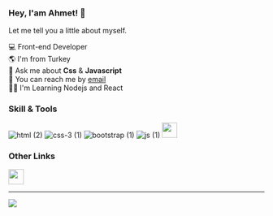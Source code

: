 ### Hey, I'am Ahmet! 👋

Let me tell you a little about myself.

💻 Front-end Developer
<br>
🌎 I'm from Turkey
<br>
💬 Ask me about <b>Css</b> & <b>Javascript</b>
<br>
📧 You can reach  me by <a href="mailto:ahmet.sftwtr@gmail.com">email</a>
<br>
👨‍💻 I'm Learning Nodejs and React


<h3>Skill & Tools</h3>

![html (2)](https://user-images.githubusercontent.com/95828884/200162398-2d25c391-5db8-4d4b-a8c3-76d4dfe7f589.png)
![css-3 (1)](https://user-images.githubusercontent.com/95828884/200162422-24aad31d-f5b6-48f3-a9bc-53d0171ce1b4.png)
![bootstrap (1)](https://user-images.githubusercontent.com/95828884/200162425-09bd2883-7e16-4d58-b0b9-f669c9429fd6.png)
![js (1)](https://user-images.githubusercontent.com/95828884/200162435-fedcc2d9-afc3-4c59-9340-ca11a9396073.png)
<img src="https://cdn.iconscout.com/icon/free/png-256/vuejs-3-1175070.png" width="30"></img>
<h3>Other Links</h3>
<a href="https://www.linkedin.com/in/ahmetsftwtr/"><img src="https://upload.wikimedia.org/wikipedia/commons/thumb/c/ca/LinkedIn_logo_initials.png/640px-LinkedIn_logo_initials.png" width="30"></a>
<hr>

![](https://komarev.com/ghpvc/?username=ahmetsftwtr&color=dc143c)



